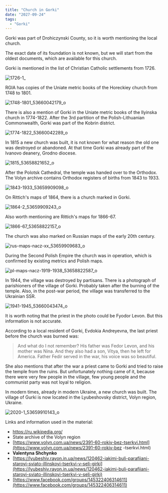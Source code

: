 ```yaml
---
title: "Church in Gorki"
date: "2027-09-24"
tags: 
  - "Gorki"
---
```


Gorki was part of Drohiczynski County, so it is worth mentioning the local church.

The exact date of its foundation is not known, but we will start from the oldest documents, which are available for this church.

Gorki is mentioned in the list of Christian Catholic settlements from 1726.

![1726-1_](https://github.com/escfrpls/drochiczynpoleski/assets/125834172/d2c7e58b-4fa3-4f22-bc0e-464f5ade1a5a)

RGIA has copies of the Uniate metric books of the Horeckiey church from 1748 to 1801.

![1748-1801_53660042179_o](https://github.com/escfrpls/drochiczynpoleski/assets/125834172/c1409e61-4b5e-48c8-9b57-4588acdf8a48)

There is also a mention of Gorki in the Uniate metric books of the Ilyinska church in 1774-1822. After the 3rd partition of the Polish-Lithuanian Commonwealth, Gorki was part of the Kobrin district.

![1774-1822_53660042289_o](https://github.com/escfrpls/drochiczynpoleski/assets/125834172/0045c200-a623-482a-82b8-a048108644cc)

In 1815 a new church was built, it is not known for what reason the old one was destroyed or abandoned. At that time Gorki was already part of the Ivanovo deanery, Grodno diocese.

![1815_53658821652_o](https://github.com/escfrpls/drochiczynpoleski/assets/125834172/b6b03fb7-3273-4549-843e-a17466ff5118)

After the Polotsk Cathedral, the temple was handed over to the Orthodox. The Volyn archive contains Orthodox registers of births from 1843 to 1933.

![1843-1933_53659909098_o](https://github.com/escfrpls/drochiczynpoleski/assets/125834172/674e25a1-103d-4e89-b270-85938db6a31e)

On Rittich's maps of 1864, there is a church marked in Gorki.

![1864-2_53659909243_o](https://github.com/escfrpls/drochiczynpoleski/assets/125834172/4ab63b52-666d-4fb8-8ca6-3795629f9931)

Also worth mentioning are Rittich's maps for 1866-67.

![1866-67_53658822157_o](https://github.com/escfrpls/drochiczynpoleski/assets/125834172/bc41120f-8105-4b55-be1a-292248d2aec3)

The church was also marked on Russian maps of the early 20th century.

![rus-maps-nacz-xx_53659909683_o](https://github.com/escfrpls/drochiczynpoleski/assets/125834172/008b0946-7685-4186-80d0-26120260b6a0)

During the Second Polish Empire the church was in operation, which is confirmed by existing metrics and Polish maps.

![pl-maps-nacz-1919-1938_53658822587_o](https://github.com/escfrpls/drochiczynpoleski/assets/125834172/6bf60a22-8780-4859-85d0-2f3b49994511)

In 1944, the village was destroyed by partisans. There is a photograph of parishioners of the village of Gorki. Probably taken after the burning of the temple. Also, in the post-war period, the village was transferred to the Ukrainian SSR.

![1941-1945_53660043474_o](https://github.com/escfrpls/drochiczynpoleski/assets/125834172/c8cdea70-1eea-4b10-a531-f5530a89d7aa)

It is worth noting that the priest in the photo could be Fyodor Levon. But this information is not accurate.

According to a local resident of Gorki, Evdokia Andreyevna, the last priest before the church was burned was:

> And what do I not remember? His father was Fedor Levon, and his mother was Nina. And they also had a son, Vitya, then he left for America. Father Fedir served in the war, his voice was so beautiful.

She also mentions that after the war a priest came to Gorki and tried to raise the temple from the ruins. But unfortunately nothing came of it, because there were very few people in the village, few young people and the communist party was not loyal to religion.

In modern times, already in modern Ukraine, a new church was built. The village of Gurki is now located in the Lyubeshovsky district, Volyn region, Ukraine.

![2020-1_53659910143_o](https://github.com/escfrpls/drochiczynpoleski/assets/125834172/c36a09a2-0fe9-4a1d-b68b-a26fa575ebd7)

Links and information used in the material:

- https://ru.wikipedia.org/
- State archive of the Volyn region
- [https://www.volyn.com.ua/news/2391-60-rokiv-bez-tserkvi.html](https://www.volyn.com.ua/news/2391-60-rokiv-bez -tserkvi.html)
- **Valentyna Shchynko**
- [https://lyubeshiv.rayon.in.ua/news/120462-iakimi-buli-parafiiani-staroyi-sviato-illinskoyi-tserkvi-v-seli-girki](https://lyubeshiv.rayon.in.ua/news/120462-iakimi-buli-parafiiani-staroyi-sviato-illinskoyi-tserkvi-v-seli-girki)
- [https://www.facebook.com/groups/145322406314611](https://www.facebook.com/groups/145322406314611)

